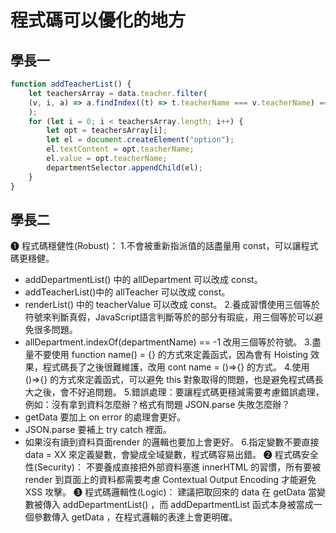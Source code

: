 # 程式碼可以優化的地方

## 學長一

```javascript
function addTeacherList() {
    let teachersArray = data.teacher.filter(
    (v, i, a) => a.findIndex((t) => t.teacherName === v.teacherName) === i
    );
    for (let i = 0; i < teachersArray.length; i++) {
        let opt = teachersArray[i];
        let el = document.createElement("option");
        el.textContent = opt.teacherName;
        el.value = opt.teacherName;
        departmentSelector.appendChild(el);
    }
}
```

## 學長二

❶ 程式碼穩健性(Robust)：
1.不會被重新指派值的話盡量用 const，可以讓程式碼更穩健。
- addDepartmentList() 中的 allDepartment 可以改成 const。
- addTeacherList()中的 allTeacher 可以改成 const。
- renderList() 中的 teacherValue 可以改成 const。
2.養成習慣使用三個等於符號來判斷真假，JavaScript語言判斷等於的部分有瑕疵，用三個等於可以避免很多問題。
- allDepartment.indexOf(departmentName) == -1 改用三個等於符號。
3.盡量不要使用 function name() = {} 的方式來定義函式，因為會有 Hoisting 效果，程式碼長了之後很難維護，改用 cont name = ()=>{} 的方式。
4.使用 ()=>{} 的方式來定義函式，可以避免 this 對象取得的問題，也是避免程式碼長大之後，會不好追問題。
5.錯誤處理：要讓程式碼更穩減需要考慮錯誤處理，例如：沒有拿到資料怎麼辦？格式有問題 JSON.parse 失敗怎麼辦？
- getData 要加上 on error 的處理會更好。
- JSON.parse 要補上 try catch 裡面。
- 如果沒有讀到資料頁面render 的邏輯也要加上會更好。
6.指定變數不要直接 data = XX 來定義變數，會變成全域變數，程式碼容易出錯。
❷ 程式碼安全性(Security)：
不要養成直接把外部資料塞進 innerHTML 的習慣，所有要被 render 到頁面上的資料都需要考慮 Contextual Output Encoding 才能避免 XSS 攻擊。
❸ 程式碼邏輯性(Logic)：
建議把取回來的 data 在 getData 當變數被傳入 addDepartmentList() ，而 addDepartmentList 函式本身被當成一個參數傳入 getData ，在程式邏輯的表達上會更明確。